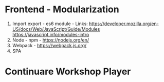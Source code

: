 # Frontend - Modularization

1. Import export - es6 module -
Links: 
https://developer.mozilla.org/en-US/docs/Web/JavaScript/Guide/Modules
https://javascript.info/modules-intro
2. Node - npm - https://nodejs.org/en/
3. Webpack - https://webpack.js.org/
4. SPA

# Continuare Workshop Player